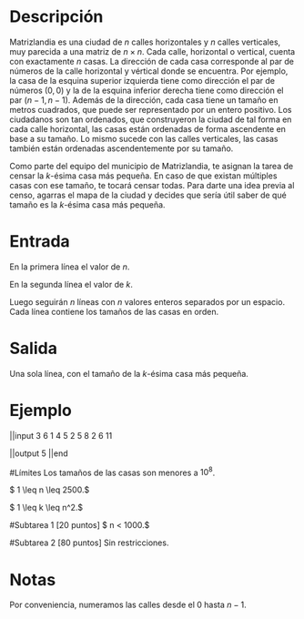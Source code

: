 # Descripción
Matrizlandia es una ciudad de $n$ calles horizontales y $n$ calles verticales, muy parecida a una matriz de $n \times n$. Cada calle, horizontal o vertical, cuenta con exactamente $n$ casas. La dirección de cada casa corresponde al par de números de la calle horizontal y vértical donde se encuentra. Por ejemplo, la casa de la esquina superior izquierda tiene como dirección el par de números $(0,0)$ y la de la esquina inferior derecha tiene como dirección el par $(n-1, n-1)$. Además de la dirección, cada casa tiene un tamaño en metros cuadrados, que puede ser representado por un entero positivo. Los ciudadanos son tan ordenados, que construyeron la ciudad de tal forma en cada calle horizontal, las casas están ordenadas de forma ascendente en base a su tamaño. Lo mismo sucede con las calles verticales, las casas también están ordenadas ascendentemente por su tamaño.

Como parte del equipo del municipio de Matrizlandia, te asignan la tarea de censar la $k$-ésima casa más pequeña. En caso de que existan múltiples casas con ese tamaño, te tocará censar todas.
Para darte una idea previa al censo, agarras el mapa de la ciudad y decides que sería útil saber de qué tamaño es la $k$-ésima casa más pequeña.

# Entrada
En la primera línea el valor de $n$.

En la segunda línea el valor de $k$.

Luego seguirán $n$ líneas con $n$ valores enteros separados por un espacio. Cada línea contiene los tamaños de las casas en orden.

# Salida
Una sola línea, con el tamaño de la $k$-ésima casa más pequeña.

# Ejemplo
||input
3
6
1 4 5
2 5 8
2 6 11

||output
5
||end

#Límites
Los tamaños de las casas son menores a $10^8$.

$ 1 \leq n \leq 2500.$

$ 1 \leq k \leq n^2.$

#Subtarea 1 [20 puntos]
$ n < 1000.$

#Subtarea 2 [80 puntos]
Sin restricciones.

# Notas
Por conveniencia, numeramos las calles desde el 0 hasta $n-1$.